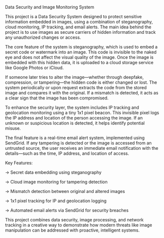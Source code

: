 Data Security and Image Monitoring System

This project is a Data Security System designed to protect sensitive information embedded in images, using a combination of steganography, cloud monitoring, IP tracking, and email alerts. The main idea behind the project is to use images as secure carriers of hidden information and track any unauthorized changes or access.

The core feature of the system is steganography, which is used to embed a secret code or watermark into an image. This code is invisible to the naked eye and does not affect the visual quality of the image. Once the image is embedded with this hidden data, it is uploaded to a cloud storage service like Google Photos or iCloud.

If someone later tries to alter the image—whether through deepfake, compression, or tampering—the hidden code is either changed or lost. The system periodically or upon request extracts the code from the stored image and compares it with the original. If a mismatch is detected, it acts as a clear sign that the image has been compromised.

To enhance the security layer, the system includes IP tracking and geolocation monitoring using a tiny 1x1 pixel beacon. This invisible pixel logs the IP address and location of the person accessing the image. If an unknown or suspicious location is detected, it helps identify potential misuse.

The final feature is a real-time email alert system, implemented using SendGrid. If any tampering is detected or the image is accessed from an untrusted source, the user receives an immediate email notification with the details—such as the time, IP address, and location of access.

Key Features:

->  Secret data embedding using steganography

->  Cloud image monitoring for tampering detection

->  Mismatch detection between original and altered images

->  1x1 pixel tracking for IP and geolocation logging

->  Automated email alerts via SendGrid for security breaches

This project combines data security, image processing, and network tracking in a creative way to demonstrate how modern threats like image manipulation can be addressed with proactive, intelligent systems.
